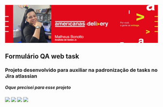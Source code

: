 <img src=".\assets\img\header.png"/>

## Formulário QA web task
### Projeto desenvolvido para auxiliar na padronização de tasks no Jira atlassian
##### Oque precisei para esse projeto
<div>  
  <img src="https://img.shields.io/badge/-Javascript-yellow?style=for-the-badge&logo=javascript&logoColor=white"> 
  <img src="https://img.shields.io/badge/-HTML5-orange?style=for-the-badge&logo=html5&logoColor=white">
  <img src="https://img.shields.io/badge/-CSS3-blue?style=for-the-badge&logo=css3&logoColor=white"> 
  <img src="https://img.shields.io/badge/-bootstrap-purple?style=for-the-badge&logo=bootstrap&logoColor=white">
</div>
